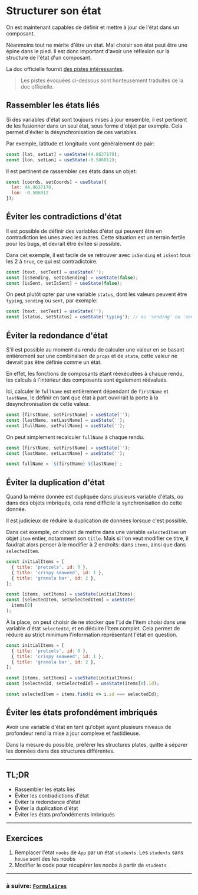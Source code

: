 # Structurer son état

On est maintenant capables de définir et mettre à jour de l'état dans un composant.

Néanmoins tout ne mérite d'être un état. Mal choisir son état peut être une épine dans le pied. Il est donc important d'avoir une réflexion sur la structure de l'état d'un composant.

La doc officielle fournit [des pistes intéressantes](https://beta.reactjs.org/learn/choosing-the-state-structure).

> Les pistes évoquées ci-dessous sont honteusement traduites de la doc officielle.

## Rassembler les états liés

Si des variables d'état sont toujours mises à jour ensemble, il est pertinent de les fusionner dans un seul état, sous forme d'objet par exemple. Cela permet d'éviter la désynchronisation de ces variables.

Par exemple, latitude et longitude vont généralement de pair:
```jsx
const [lat, setLat] = useState(44.8637178);
const [lon, setLon] = useState(-0.586012);
```

Il est pertinent de rassembler ces états dans un objet:
```jsx
const [coords, setCoords] = useState({
  lat: 44.8637178,
  lon: -0.586012
});
```

## Éviter les contradictions d'état

Il est possible de définir des variables d'état qui peuvent être en contradiction les unes avec les autres. Cette situation est un terrain fertile pour les bugs, et devrait être évitée si possible.

Dans cet exemple, il est facile de se retrouver avec `isSending` et `isSent` tous les 2 à `true`, ce qui est contradictoire.
```jsx
const [text, setText] = useState('');
const [isSending, setIsSending] = useState(false);
const [isSent, setIsSent] = useState(false);
```

On peut plutôt opter par une variable `status`, dont les valeurs peuvent être `typing`, `sending` ou `sent`, par exemple:
```jsx
const [text, setText] = useState('');
const [status, setStatus] = useState('typing'); // ou 'sending' ou 'sent'
```

## Éviter la redondance d'état

S'il est possible au moment du rendu de calculer une valeur en se basant entièrement sur une combinaison de `props` et de `state`, cette valeur ne devrait pas être définie comme un état.

En effet, les fonctions de composants étant réexécutées à chaque rendu, les calculs à l'intérieur des composants sont également réévalués.

Ici, calculer le `fullName` est entièrement dépendant de `firstName` et `lastName`, le définir en tant que état à part ouvrirait la porte à la désynchronisation de cette valeur.
```jsx
const [firstName, setFirstName] = useState('');
const [lastName, setLastName] = useState('');
const [fullName, setFullName] = useState('');
```

On peut simplement recalculer `fullName` à chaque rendu.
```jsx
const [firstName, setFirstName] = useState('');
const [lastName, setLastName] = useState('');

const fullName = `${firstName} ${lastName}`;
```

## Éviter la duplication d'état

Quand la même donnée est dupliquée dans plusieurs variable d'états, ou dans des objets imbriqués, cela rend difficile la synchronisation de cette donnée.

Il est judicieux de réduire la duplication de données lorsque c'est possible.

Dans cet exemple, on choisit de mettre dans une variable `selectedItem` un objet `item` entier, notamment son `title`. Mais si l'on veut modifier ce titre, il faudrait alors penser à le modifier à 2 endroits: dans `items`, ainsi que dans `selectedItem`.

```jsx
const initialItems = [
  { title: 'pretzels', id: 0 },
  { title: 'crispy seaweed', id: 1 },
  { title: 'granola bar', id: 2 },
];

const [items, setItems] = useState(initialItems);
const [selectedItem, setSelectedItem] = useState(
  items[0]
);
```

À la place, on peut choisir de ne stocker que l'`id` de l'item choisi dans une variable d'état `selectedId`, et en déduire l'item complet. Cela permet de réduire au strict minimum l'information représentant l'état en question.

```jsx
const initialItems = [
  { title: 'pretzels', id: 0 },
  { title: 'crispy seaweed', id: 1 },
  { title: 'granola bar', id: 2 },
];

const [items, setItems] = useState(initialItems);
const [selectedId, setSelectedId] = useState(items[0].id);

const selectedItem = items.find(i => i.id === selectedId);
```

## Éviter les états profondément imbriqués

Avoir une variable d'état en tant qu'objet ayant plusieurs niveaux de profondeur rend la mise à jour complexe et fastidieuse.

Dans la mesure du possible, préférer les structures plates, quitte à séparer les données dans des structures différentes.

---

## TL;DR

- Rassembler les états liés
- Éviter les contradictions d'état
- Éviter la redondance d'état
- Éviter la duplication d'état
- Éviter les états profondéments imbriqués

---

## Exercices

1. Remplacer l'état `noobs` de `App` par un état `students`. Les `students` sans `house` sont des les noobs
2. Modifier le code pour récupérer les noobs à partir de `students`

---

### à suivre: [`Formulaires`](./6_forms.md)
